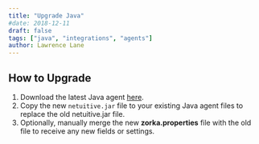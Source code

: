 ```yaml
---
title: "Upgrade Java"
#date: 2018-12-11
draft: false
tags: ["java", "integrations", "agents"]
author: Lawrence Lane
---
```

## How to Upgrade
1. Download the latest Java agent [here](https://repos.app.netuitive.com/java-agent/index.html).
2. Copy the new `netuitive.jar` file to your existing Java agent files to replace the old netuitive.jar file.
3. Optionally, manually merge the new **zorka.properties** file with the old file to receive any new fields or settings.
